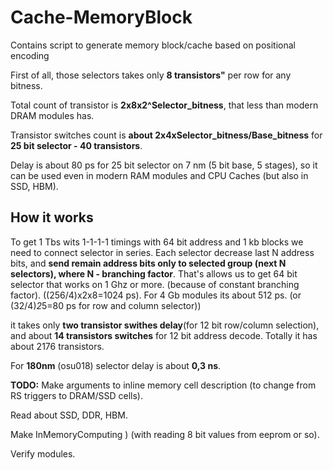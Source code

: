 # Cache-MemoryBlock
Contains script to generate memory block/cache based on positional encoding

First of all, those selectors takes only **8 transistors"** per row for any bitness.

Total count of transistor is **2x8x2^Selector_bitness**, that less than modern DRAM modules has.

Transistor switches count is **about 2x4xSelector_bitness/Base_bitness** for **25 bit selector - 40 transistors**.

Delay is about 80 ps for 25 bit selector on 7 nm (5 bit base, 5 stages), so it can be used even in modern RAM modules and CPU Caches (but also in SSD, HBM).

## How it works
To get 1 Tbs wits 1-1-1-1 timings with 64 bit address and 1 kb blocks we need to connect selector in series.
Each selector decrease last N address bits, and **send remain address bits only to selected group (next N selectors), where N - branching factor**.
That's allows us to get 64 bit selector that works on 1 Ghz or more. (because of constant branching factor).
((256/4)x2x8=1024 ps).
For 4 Gb modules its about 512 ps. (or (32/4)*2*5=80 ps for row and column selector))


it takes only **two transistor swithes delay**(for 12 bit row/column selection), and about **14 transistors switches** for 12 bit address decode.
Totally it has about 2176 transistors.

For **180nm** (osu018) selector delay is about **0,3 ns**. 

**TODO:** Make arguments to inline memory cell description (to change from RS triggers to DRAM/SSD cells).

Read about SSD, DDR, HBM.

Make InMemoryComputing ) (with reading 8 bit values from eeprom or so).

Verify modules.
